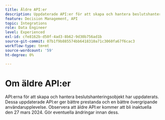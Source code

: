 ```yaml
---
title: Äldre API:er
description: Uppdaterade API:er för att skapa och hantera beslutshanteringsobjekt.
feature: Decision Management, API
topic: Integrations
role: Data Engineer
level: Experienced
exl-id: cfe8162b-d50f-4ad3-8b62-9d30b756ad1b
source-git-commit: 07b1f9b885574bb6418310a71c3060fa67f6cac3
workflow-type: tm+mt
source-wordcount: '59'
ht-degree: 0%

---
```


# Om äldre API:er

API:erna för att skapa och hantera beslutshanteringsobjekt har uppdaterats. Dessa uppdaterade API:er ger bättre prestanda och en bättre övergripande användarupplevelse. Observera att äldre API:er kommer att bli inaktuella den 27 mars 2024. Gör eventuella ändringar innan dess.
